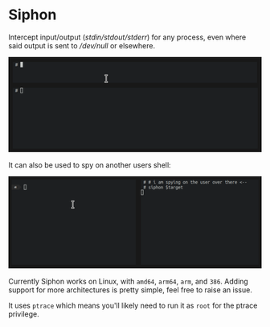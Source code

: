 # Siphon

Intercept input/output (_stdin/stdout/stderr_) for any process, even where said output is sent to _/dev/null_ or elsewhere.

![demo gif](demo.gif)

It can also be used to spy on another users shell:

![demo gif 2](demo2.gif)

Currently Siphon works on Linux, with `amd64`, `arm64`, `arm`, and `386`. Adding support for more architectures is pretty simple, feel free to raise an issue.

It uses `ptrace` which means you'll likely need to run it as `root` for the ptrace privilege.
